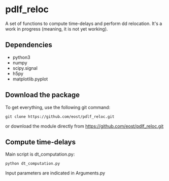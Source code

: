 # pdlf_reloc
A set of functions to compute time-delays and perform dd relocation.
It's a work in progress (meaning, it is not yet working).

## Dependencies
- python3
- numpy
- scipy.signal
- h5py
- matplotlib.pyplot

## Download the package
To get everything, use the following git command:
```
git clone https://github.com/eost/pdlf_reloc.git
```
or download the module directly from https://github.com/eost/pdlf_reloc.git

## Compute time-delays
Main script is dt_computation.py:
```
python dt_computation.py
```
Input parameters are indicated in Arguments.py


